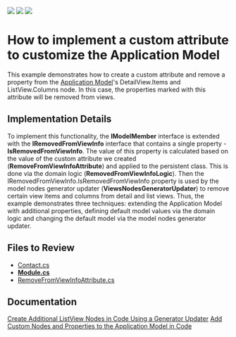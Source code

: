 <!-- default badges list -->
![](https://img.shields.io/endpoint?url=https://codecentral.devexpress.com/api/v1/VersionRange/128590989/23.1.5%2B)
[![](https://img.shields.io/badge/Open_in_DevExpress_Support_Center-FF7200?style=flat-square&logo=DevExpress&logoColor=white)](https://supportcenter.devexpress.com/ticket/details/E1679)
[![](https://img.shields.io/badge/📖_How_to_use_DevExpress_Examples-e9f6fc?style=flat-square)](https://docs.devexpress.com/GeneralInformation/403183)
<!-- default badges end -->

# How to implement a custom attribute to customize the Application Model

This example demonstrates how to create a custom attribute and remove a property from the [Application Model](https://docs.devexpress.com/eXpressAppFramework/112579/ui-construction/application-model-ui-settings-storage)'s DetailView.Items and ListView.Columns node.
In this case, the properties marked with this attribute will be removed from views.

## Implementation Details

To implement this functionality, the <strong>IModelMember</strong> interface is extended with the <strong>IRemovedFromViewInfo</strong> interface that contains a single property - <strong>IsRemovedFromViewInfo</strong>. The value of this property is calculated based on the value of the custom attribute we created (<strong>RemoveFromViewInfoAttribute</strong>) and applied to the persistent class. This is done via the domain logic (<strong>RemovedFromViewInfoLogic</strong>). Then the IRemovedFromViewInfo.IsRemovedFromViewInfo property is used by the model nodes generator updater (<strong>ViewsNodesGeneratorUpdater</strong>) to remove certain view items and columns from detail and list views. Thus, the example demonstrates three techniques: extending the Application Model with additional properties, defining default model values via the domain logic and changing the default model via the model nodes generator updater. 

## Files to Review

- [Contact.cs](CS/CustomAttributeSolution/CustomAttributeSolution.Module/BusinessObjects/Contact.cs)
- **[Module.cs](CS/CustomAttributeSolution/CustomAttributeSolution.Module/Module.cs)**
- [RemoveFromViewInfoAttribute.cs](CS/CustomAttributeSolution/CustomAttributeSolution.Module/RemoveFromViewInfoAttribute.cs)


## Documentation 

[Create Additional ListView Nodes in Code Using a Generator Updater](https://docs.devexpress.com/eXpressAppFramework/113315/ui-construction/application-model-ui-settings-storage/customize-application-model-in-code/create-additional-list-view-nodes-in-code-using-a-generator-updater)
[Add Custom Nodes and Properties to the Application Model in Code](https://docs.devexpress.com/eXpressAppFramework/404125/ui-construction/application-model-ui-settings-storage/modify-application-model/add-nodes-and-node-properties-to-app-model)

